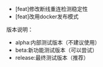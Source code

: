 - [feat]修改断线重连检测稳定性
- [feat]改用docker发布模式

版本说明：
- alpha:内部测试版本（不建议使用）
- beta:新功能测试版本（可以尝试）
- release:最终测试版本（推荐）